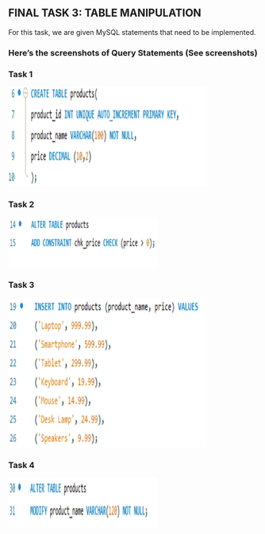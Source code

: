## FINAL TASK 3: TABLE MANIPULATION

For this task, we are given MySQL statements that need to be implemented.

### Here’s the screenshots of Query Statements (See screenshots)

 ### Task 1

<img src="Images/task1.png" alt="Alt Text" width="400" height="200">

### Task 2
  
<img src="Images/task2.png" alt="Alt Text" width="300" height="100">

### Task 3
  
<img src="Images/task3.png" alt="Alt Text" width="400" height="300">

### Task 4
  
<img src="Images/task4.png" alt="Alt Text" width="300" height="100">
